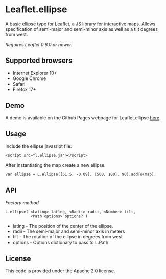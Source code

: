 Leaflet.ellipse
===============

A basic ellipse type for [Leaflet](http://leafletjs.com), a JS 
library for interactive maps.  Allows specification of semi-major and
semi-minor axis as well as a tilt degrees from west.

*Requires Leaflet 0.6.0 or newer.*

## Supported browsers

* Internet Explorer 10+
* Google Chrome
* Safari
* Firefox 17+

## Demo

A demo is available on the Github Pages webpage for Leaflet.ellipse [here](http://jdfergason.github.io/Leaflet.Ellipse/).

## Usage

Include the ellipse javasript file:

    <script src="l.ellipse.js"></script>

After instantiating the map create a new ellipse.

    var ellipse = L.ellipse([51.5, -0.09], [500, 100], 90).addTo(map);

## API

*Factory method*

    L.ellipse( <LatLng> latlng, <Radii> radii, <Number> tilt, 
               <Path options> options? )

 * latlng  - The position of the center of the ellipse.
 * radii   - The semi-major and semi-minor axis in meters
 * tilt    - The rotation of the ellipse in degrees from west
 * options - Options dictionary to pass to L.Path

## License

This code is provided under the Apache 2.0 license.
